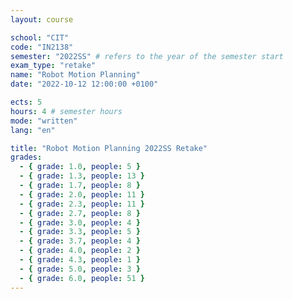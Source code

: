 ```yaml
---
layout: course

school: "CIT"
code: "IN2138"
semester: "2022SS" # refers to the year of the semester start
exam_type: "retake"
name: "Robot Motion Planning"
date: "2022-10-12 12:00:00 +0100"

ects: 5
hours: 4 # semester hours
mode: "written"
lang: "en"

title: "Robot Motion Planning 2022SS Retake"
grades:
  - { grade: 1.0, people: 5 }
  - { grade: 1.3, people: 13 }
  - { grade: 1.7, people: 8 }
  - { grade: 2.0, people: 11 }
  - { grade: 2.3, people: 11 }
  - { grade: 2.7, people: 8 }
  - { grade: 3.0, people: 4 }
  - { grade: 3.3, people: 5 }
  - { grade: 3.7, people: 4 }
  - { grade: 4.0, people: 2 }
  - { grade: 4.3, people: 1 }
  - { grade: 5.0, people: 3 }
  - { grade: 6.0, people: 51 }
---
```



